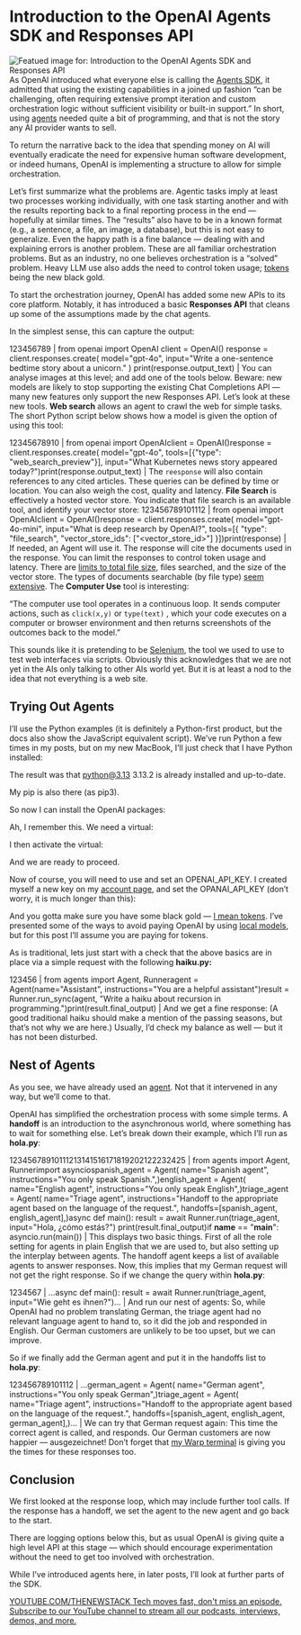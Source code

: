 # Introduction to the OpenAI Agents SDK and Responses API
![Featued image for: Introduction to the OpenAI Agents SDK and Responses API](https://cdn.thenewstack.io/media/2025/03/9c5be4c1-yasa-design-studio-yoh9dcqndii-unsplashb-1024x576.jpg)
As OpenAI introduced what everyone else is calling the [Agents SDK](https://openai.com/index/new-tools-for-building-agents/), it admitted that using the existing capabilities in a joined up fashion “can be challenging, often requiring extensive prompt iteration and custom orchestration logic without sufficient visibility or built-in support.” In short, using [agents](https://thenewstack.io/ai-agents-a-comprehensive-introduction-for-developers/) needed quite a bit of programming, and that is not the story any AI provider wants to sell.

To return the narrative back to the idea that spending money on AI will eventually eradicate the need for expensive human software development, or indeed humans, OpenAI is implementing a structure to allow for simple orchestration.

Let’s first summarize what the problems are. Agentic tasks imply at least two processes working individually, with one task starting another and with the results reporting back to a final reporting process in the end — hopefully at similar times. The “results” also have to be in a known format (e.g., a sentence, a file, an image, a database), but this is not easy to generalize. Even the happy path is a fine balance — dealing with and explaining errors is another problem. These are all familiar orchestration problems. But as an industry, no one believes orchestration is a “solved” problem. Heavy LLM use also adds the need to control token usage; [tokens](https://thenewstack.io/what-is-an-llm-token-beginner-friendly-guide-for-developers/) being the new black gold.

To start the orchestration journey, OpenAI has added some new APIs to its core platform. Notably, it has introduced a basic **Responses API** that cleans up some of the assumptions made by the chat agents.

In the simplest sense, this can capture the output:

123456789 |
from openai import OpenAI client = OpenAI() response = client.responses.create( model="gpt-4o", input="Write a one-sentence bedtime story about a unicorn." ) print(response.output_text) |
You can analyse images at this level; and add one of the tools below. Beware: new models are likely to stop supporting the existing Chat Completions API — many new features only support the new Responses API.
Let’s look at these new tools. **Web search** allows an agent to crawl the web for simple tasks. The short Python script below shows how a model is given the option of using this tool:

12345678910 |
from openai import OpenAIclient = OpenAI()response = client.responses.create( model="gpt-4o", tools=[{"type": "web_search_preview"}], input="What Kubernetes news story appeared today?")print(response.output_text) |
The `reesponse`
will also contain references to any cited articles. These queries can be defined by time or location. You can also weigh the cost, quality and latency.
**File Search** is effectively a hosted vector store. You indicate that file search is an available tool, and identify your vector store:
123456789101112 |
from openai import OpenAIclient = OpenAI()response = client.responses.create( model="gpt-4o-mini", input="What is deep research by OpenAI?", tools=[{ "type": "file_search", "vector_store_ids": ["<vector_store_id>"] }])print(response) |
If needed, an Agent will use it. The response will cite the documents used in the response. You can limit the responses to control token usage and latency. There are [limits to total file size](https://platform.openai.com/docs/guides/tools-file-search#limitations), files searched, and the size of the vector store. The types of documents searchable (by file type) [seem extensive](https://platform.openai.com/docs/guides/tools-file-search#supported-files).
The **Computer Use** tool is interesting:

“The computer use tool operates in a continuous loop. It sends computer actions, such as `click(x,y)`
or `type(text)`
, which your code executes on a computer or browser environment and then returns screenshots of the outcomes back to the model.”

This sounds like it is pretending to be [Selenium](https://www.selenium.dev/), the tool we used to use to test web interfaces via scripts. Obviously this acknowledges that we are not yet in the AIs only talking to other AIs world yet. But it is at least a nod to the idea that not everything is a web site.

## Trying Out Agents
I’ll use the Python examples (it is definitely a Python-first product, but the docs also show the JavaScript equivalent script). We’ve run Python a few times in my posts, but on my new MacBook, I’ll just check that I have Python installed:

The result was that python@3.13 3.13.2 is already installed and up-to-date.

My pip is also there (as pip3).

So now I can install the OpenAI packages:

Ah, I remember this. We need a virtual:

I then activate the virtual:

And we are ready to proceed.

Now of course, you will need to use and set an OPENAI_API_KEY. I created myself a new key on my [account page](https://platform.openai.com/settings/organization/api-keys), and set the OPANAI_API_KEY (don’t worry, it is much longer than this):

And you gotta make sure you have some black gold — [I mean tokens](https://platform.openai.com/settings/organization/billing/overview). I’ve presented some of the ways to avoid paying OpenAI by using [local models](https://thenewstack.io/how-to-set-up-and-run-a-local-llm-with-ollama-and-llama-2/), but for this post I’ll assume you are paying for tokens.

As is traditional, lets just start with a check that the above basics are in place via a simple request with the following **haiku.py:**

123456 |
from agents import Agent, Runneragent = Agent(name="Assistant", instructions="You are a helpful assistant")result = Runner.run_sync(agent, "Write a haiku about recursion in programming.")print(result.final_output) |
And we get a fine response:
(A good traditional haiku should make a mention of the passing seasons, but that’s not why we are here.) Usually, I’d check my balance as well — but it has not been disturbed.

## Nest of Agents
As you see, we have already used an [agent](https://github.com/openai/openai-agents-python). Not that it intervened in any way, but we’ll come to that.

OpenAI has simplified the orchestration process with some simple terms. A **handoff** is an introduction to the asynchronous world, where something has to wait for something else. Let’s break down their example, which I’ll run as **hola.py**:

12345678910111213141516171819202122232425 |
from agents import Agent, Runnerimport asynciospanish_agent = Agent( name="Spanish agent", instructions="You only speak Spanish.",)english_agent = Agent( name="English agent", instructions="You only speak English",)triage_agent = Agent( name="Triage agent", instructions="Handoff to the appropriate agent based on the language of the request.", handoffs=[spanish_agent, english_agent],)async def main(): result = await Runner.run(triage_agent, input="Hola, ¿cómo estás?") print(result.final_output)if __name__ == "__main__": asyncio.run(main()) |
This displays two basic things. First of all the role setting for agents in plain English that we are used to, but also setting up the interplay between agents. The handoff agent keeps a list of available agents to answer responses.
Now, this implies that my German request will not get the right response. So if we change the query within **hola.py**:

1234567 |
...async def main(): result = await Runner.run(triage_agent, input="Wie geht es ihnen?")... |
And run our nest of agents:
So, while OpenAI had no problem translating German, the triage agent had no relevant language agent to hand to, so it did the job and responded in English. Our German customers are unlikely to be too upset, but we can improve.

So if we finally add the German agent and put it in the handoffs list to **hola.py**:

123456789101112 |
...german_agent = Agent( name="German agent", instructions="You only speak German",)triage_agent = Agent( name="Triage agent", instructions="Handoff to the appropriate agent based on the language of the request.", handoffs=[spanish_agent, english_agent, german_agent],)... |
We can try that German request again:
This time the correct agent is called, and responds. Our German customers are now happier — ausgezeichnet! Don’t forget that [my Warp terminal](https://thenewstack.io/a-review-of-warp-another-rust-based-terminal/) is giving you the times for these responses too.

## Conclusion
We first looked at the response loop, which may include further tool calls. If the response has a handoff, we set the agent to the new agent and go back to the start.

There are logging options below this, but as usual OpenAI is giving quite a high level API at this stage — which should encourage experimentation without the need to get too involved with orchestration.

While I’ve introduced agents here, in later posts, I’ll look at further parts of the SDK.

[
YOUTUBE.COM/THENEWSTACK
Tech moves fast, don't miss an episode. Subscribe to our YouTube
channel to stream all our podcasts, interviews, demos, and more.
](https://youtube.com/thenewstack?sub_confirmation=1)